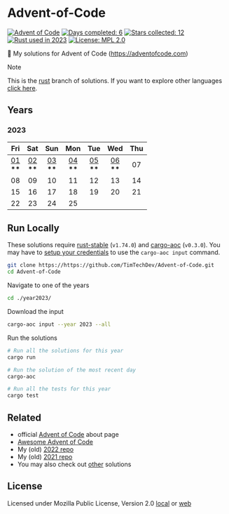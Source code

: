 
# Advent-of-Code

[![Advent of Code](https://img.shields.io/badge/🎄%20Advent%20of%20Code-2023-green)](https://adventofcode.com/about)
[![Days completed: 6](https://img.shields.io/badge/📅%20Days%20completed-6-9cf)](https://adventofcode.com/)
[![Stars collected: 12](https://img.shields.io/badge/Stars%20collected-12-yellow?logo=adventofcode)](https://adventofcode.com/stats)
[![Rust used in 2023](https://img.shields.io/badge/used-2023-white?logo=rust)](https://www.rust-lang.org/)
[![License: MPL 2.0](https://img.shields.io/badge/License-MPL%202.0-brightgreen)](https://www.mozilla.org/en-US/MPL/2.0/)

🎄 My solutions for Advent of Code (https://adventofcode.com)

> [!NOTE]  
> This is the [rust](https://www.rust-lang.org/) branch of solutions. If you want to explore other languages [click here](https://github.com/TimTechDev/Advent-of-Code/branches).

## Years

<!-- markdownlint-disable no-inline-html -->

### 2023

<center>

|                     Fri                     |                     Sat                     |                     Sun                     |                     Mon                     |                    Tue                    |                     Wed                     | Thu |
| :-----------------------------------------: | :-----------------------------------------: | :-----------------------------------------: | :-----------------------------------------: | :---------------------------------------: | :-----------------------------------------: | :-: |
| [01](./year2023/src/day01.rs) <br> **\*\*** | [02](./year2023/src/day02.rs) <br> **\*\*** | [03](./year2023/src/day03.rs) <br> **\*\*** | [04](./year2023/src/day04.rs) <br> **\*\*** | [05](./year2023/src/day05.rs) <br> **\*\*** | [06](./year2023/src/day06.rs) <br> **\*\*** | 07  |
|                     08                      |                     09                      |                     10                      |                     11                      |                    12                     |                     13                      | 14  |
|                     15                      |                     16                      |                     17                      |                     18                      |                    19                     |                     20                      | 21  |
|                     22                      |                     23                      |                     24                      |                     25                      |                                           |                                             |     |

</center>

<!-- markdownlint-enable no-inline-html -->

## Run Locally

These solutions require [rust-stable](https://www.rust-lang.org/tools/install) (`v1.74.0`) and [cargo-aoc](https://github.com/gobanos/cargo-aoc#install-cargo-aoc) (`v0.3.0`). You may have to [setup your credentials](https://github.com/gobanos/cargo-aoc#setting-up-the-cli) to use the `cargo-aoc input` command.

```bash
git clone https://https://github.com/TimTechDev/Advent-of-Code.git
cd Advent-of-Code
```

Navigate to one of the years

```bash
cd ./year2023/
```

Download the input

```bash
cargo-aoc input --year 2023 --all
```

Run the solutions

```bash
# Run all the solutions for this year
cargo run

# Run the solution of the most recent day
cargo-aoc

# Run all the tests for this year
cargo test
```

## Related

- official [Advent of Code](https://adventofcode.com/2021/about) about page
- [Awesome Advent of Code](https://github.com/Bogdanp/awesome-advent-of-code)
- My (old) [2022 repo](https://github.com/TimTechDev/Advent-of-Code-2022)
- My (old) [2021 repo](https://github.com/TimTechDev/Advent-of-Code-2021)
- You may also check out [other](https://github.com/search?q=advent+of+code) solutions

## License

Licensed under Mozilla Public License, Version 2.0 [local](./LICENSE) or [web](https://www.mozilla.org/en-US/MPL/2.0/)
